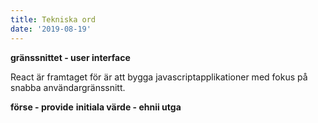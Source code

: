 ```yaml
---
title: Tekniska ord
date: '2019-08-19'
---
```


**gränssnittet - user interface**

React är framtaget för är att bygga javascriptapplikationer med fokus på snabba användargränssnitt.


**förse - provide**
**initiala värde - ehnii utga**
